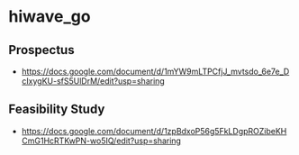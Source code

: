 # hiwave_go

## Prospectus

* https://docs.google.com/document/d/1mYW9mLTPCfjJ_mvtsdo_6e7e_DcIxygKU-sfS5UlDrM/edit?usp=sharing


## Feasibility Study

* https://docs.google.com/document/d/1zpBdxoP56g5FkLDgpROZibeKHCmG1HcRTKwPN-wo5IQ/edit?usp=sharing
